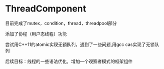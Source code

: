 # ThreadComponent

目前完成了mutex，condition，thread，threadpool部分

添加了协程（用户态线程）功能

尝试用C++11的atomic实现无锁队列，遇到了一些问题,用gcc cas实现了无锁队列

后续目标：线程的一些语法优化，增加一个观察者模式的框架组件

